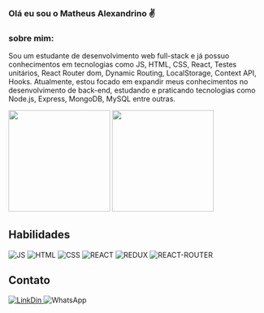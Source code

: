 ### Olá eu sou o Matheus Alexandrino ✌️

### sobre mim:
Sou um estudante de desenvolvimento web full-stack e já possuo conhecimentos em tecnologias como JS, HTML, CSS, React, Testes unitários, React Router dom, Dynamic Routing, LocalStorage, Context API, Hooks. Atualmente, estou focado em expandir meus conhecimentos no desenvolvimento de back-end, estudando e praticando tecnologias como Node.js, Express, MongoDB, MySQL entre outras.

<div>
<img src="https://github-readme-stats.vercel.app/api?username=matheusjesus2007&theme=blue-green&count_private=true" height="200px">
<img src="https://github-readme-stats.vercel.app/api/top-langs/?username=matheusjesus2007&theme=blue-green" height="200px">
</div>

## Habilidades
<div>
  <img align="center" alt="JS" src="https://img.shields.io/badge/JavaScript-F7DF1E?style=for-the-badge&logo=javascript&logoColor=black">
  <img align="center" alt="HTML "src="https://img.shields.io/badge/HTML5-E34F26?style=for-the-badge&logo=html5&logoColor=white">
  <img align="center" alt="CSS" src="https://img.shields.io/badge/CSS-239120?&style=for-the-badge&logo=css3&logoColor=white">
  <img align="center" alt="REACT" src="https://img.shields.io/badge/React-20232A?style=for-the-badge&logo=react&logoColor=61DAFB">
  <img align="center" alt="REDUX" src="https://img.shields.io/badge/Redux-593D88?style=for-the-badge&logo=redux&logoColor=white">
  <img align="center" alt="REACT-ROUTER" src="https://img.shields.io/badge/React_Router-CA4245?style=for-the-badge&logo=react-router&logoColor=white">
  </div>

## Contato

<div>
<a href="https://www.linkedin.com/in/matheus-alexandrino-dev/" target="_blank">
<img alt="LinkDin" src="https://img.shields.io/badge/LinkedIn-0077B5?style=for-the-badge&logo=linkedin&logoColor=white">
<a>  
<img alt="WhatsApp" src="https://img.shields.io/badge/WhatsApp-25D366?style=for-the-badge&logo=whatsapp&logoColor=white">
</div>

